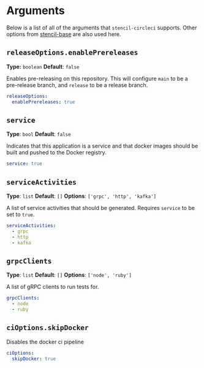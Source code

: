 # Arguments

Below is a list of all of the arguments that `stencil-circleci` supports. Other options from [stencil-base](TODO) are also used here.

## `releaseOptions.enablePrereleases`

**Type:** `boolean`
**Default**: `false`

Enables pre-releasing on this repository. This will configure `main` to be a pre-release branch, and `release` to be a release branch.

```yaml
releaseOptions:
  enablePrereleases: true
```

## `service`

**Type**: `bool`
**Default**: `false`

Indicates that this application is a service and that docker images should be built and pushed to the Docker registry.

```yaml
service: true
```

## `serviceActivities`

**Type**: `list`
**Default**: `[]`
**Options**: `['grpc', 'http', 'kafka']`

A list of service activities that should be generated. Requires `service` to be set to `true`.

```yaml
serviceActivities:
  - grpc
  - http
  - kafka
```

## `grpcClients`

**Type**: `list`
**Default**: `[]`
**Options**: `['node', 'ruby']`

A list of gRPC clients to run tests for.

```yaml
grpcClients:
  - node
  - ruby
```


## `ciOptions.skipDocker`

Disables the docker ci pipeline

```yaml
ciOptions:
  skipDocker: true
```
